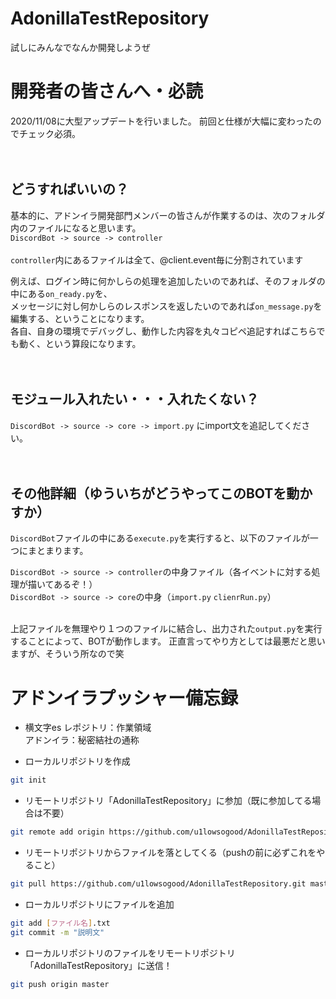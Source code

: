 # AdonillaTestRepository
試しにみんなでなんか開発しようぜ

# 開発者の皆さんへ・必読 <br>
2020/11/08に大型アップデートを行いました。
前回と仕様が大幅に変わったのでチェック必須。<br><br><br>
## どうすればいいの？  
基本的に、アドンイラ開発部門メンバーの皆さんが作業するのは、次のフォルダ内のファイルになると思います。  
```DiscordBot -> source -> controller```  <br><br>
```controller```内にあるファイルは全て、@client.event毎に分割されています  

例えば、ログイン時に何かしらの処理を追加したいのであれば、そのフォルダの中にある```on_ready.py```を、  
メッセージに対し何かしらのレスポンスを返したいのであれば```on_message.py```を編集する、ということになります。  
各自、自身の環境でデバッグし、動作した内容を丸々コピペ追記すればこちらでも動く、という算段になります。 <br><br><br>

## モジュール入れたい・・・入れたくない？  
```DiscordBot -> source -> core -> import.py``` にimport文を追記してください。    <br><br><br>

## その他詳細（ゆういちがどうやってこのBOTを動かすか）  

```DiscordBot```ファイルの中にある```execute.py```を実行すると、以下のファイルが一つにまとまります。<br>

```DiscordBot -> source -> controller```の中身ファイル（各イベントに対する処理が描いてあるぞ！）<br>
```DiscordBot -> source -> core```の中身（```import.py``` ```clienrRun.py```）<br><br>

上記ファイルを無理やり１つのファイルに結合し、出力された```output.py```を実行することによって、BOTが動作します。
正直言ってやり方としては最悪だと思いますが、そういう所なので笑

# アドンイラプッシャー備忘録
* 横文字es
レポジトリ：作業領域  
アドンイラ：秘密結社の通称  

* ローカルリポジトリを作成
```bash
git init
```

* リモートリポジトリ「AdonillaTestRepository」に参加（既に参加してる場合は不要）
```bash
git remote add origin https://github.com/u1lowsogood/AdonillaTestRepository.git
```

* リモートリポジトリからファイルを落としてくる（pushの前に必ずこれをやること）
```bash
git pull https://github.com/u1lowsogood/AdonillaTestRepository.git master
```

* ローカルリポジトリにファイルを追加
```bash
git add [ファイル名].txt
git commit -m "説明文"
```

* ローカルリポジトリのファイルをリモートリポジトリ「AdonillaTestRepository」に送信！
```bash
git push origin master
```
